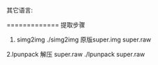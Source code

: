 其它语言:

=============
提取步骤
1. simg2img
./simg2img 原版super.img super.raw

2.lpunpack 解压 super.raw
./lpunpack super.raw 
~~~~~~~~~~~~~~~~~~~
